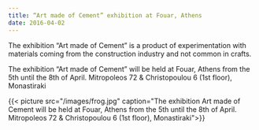 ```yaml
---
title: “Art made of Cement” exhibition at Fouar, Athens
date: 2016-04-02
---
```


The exhibition “Art made of Cement” is a product of experimentation with materials coming from the construction industry and not common in crafts.<!--more-->

The exhibition “Art made of Cement” will be held at Fouar, Athens from the 5th until the 8th of April.
Mitropoleos 72 & Christopoulou 6 (1st floor), Monastiraki

{{< picture src="/images/frog.jpg" caption="The exhibition Art made of Cement will be held at Fouar, Athens from the 5th until the 8th of April. Mitropoleos 72 & Christopoulou 6 (1st floor), Monastiraki">}}